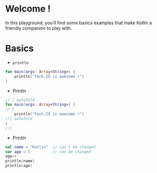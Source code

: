 # Welcome !

In this playground, you'll find some basics examples that make Kotlin a friendly companion to play with.

# Basics

- `println`
```kotlin runnable
fun main(args: Array<String>) {
    println("Tech.IO is awesome !")
}
```

- Println
```kotlin runnable
// { autofold
fun main(args: Array<String>) {
// }
    println("Tech.IO is awesome !")
//{ autofold
}
//}
```

- Println
```kotlin runnable
val name = "Kotlin"  // can't be changed
var age = 5          // can be changed
age++
println(name)
println(age)
```

